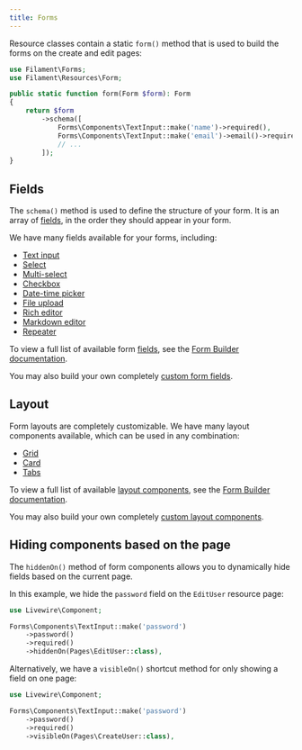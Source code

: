 ```yaml
---
title: Forms
---
```


Resource classes contain a static `form()` method that is used to build the forms on the create and edit pages:

```php
use Filament\Forms;
use Filament\Resources\Form;

public static function form(Form $form): Form
{
    return $form
        ->schema([
            Forms\Components\TextInput::make('name')->required(),
            Forms\Components\TextInput::make('email')->email()->required(),
            // ...
        ]);
}
```

## Fields

The `schema()` method is used to define the structure of your form. It is an array of [fields](../../forms/fields), in the order they should appear in your form.

We have many fields available for your forms, including:

- [Text input](../../forms/fields#text-input)
- [Select](../../forms/fields#select)
- [Multi-select](../../forms/fields#multi-select)
- [Checkbox](../../forms/fields#checkbox)
- [Date-time picker](../../forms/fields#date-time-picker)
- [File upload](../../forms/fields#file-upload)
- [Rich editor](../../forms/fields#rich-editor)
- [Markdown editor](../../forms/fields#markdown-editor)
- [Repeater](../../forms/fields#repeater)

To view a full list of available form [fields](../../forms/fields), see the [Form Builder documentation](../../forms/fields).

You may also build your own completely [custom form fields](../../forms/fields#building-custom-fields).

## Layout

Form layouts are completely customizable. We have many layout components available, which can be used in any combination:

- [Grid](../../forms/layout#grid)
- [Card](../../forms/layout#card)
- [Tabs](../../forms/layout#tabs)

To view a full list of available [layout components](../../forms/layout), see the [Form Builder documentation](../../forms/layout).

You may also build your own completely [custom layout components](../../forms/layout#building-custom-layout-components).

## Hiding components based on the page

The `hiddenOn()` method of form components allows you to dynamically hide fields based on the current page.

In this example, we hide the `password` field on the `EditUser` resource page:

```php
use Livewire\Component;

Forms\Components\TextInput::make('password')
    ->password()
    ->required()
    ->hiddenOn(Pages\EditUser::class),
```

Alternatively, we have a `visibleOn()` shortcut method for only showing a field on one page:

```php
use Livewire\Component;

Forms\Components\TextInput::make('password')
    ->password()
    ->required()
    ->visibleOn(Pages\CreateUser::class),
```
